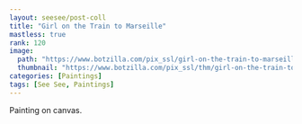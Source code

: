```yaml
---
layout: seesee/post-coll
title: "Girl on the Train to Marseille"
mastless: true
rank: 120
image:
  path: "https://www.botzilla.com/pix_ssl/girl-on-the-train-to-marseille.jpg"
  thumbnail: "https://www.botzilla.com/pix_ssl/thm/girl-on-the-train-to-marseille.jpg"
categories: [Paintings]
tags: [See See, Paintings]
---
```


Painting on canvas.



